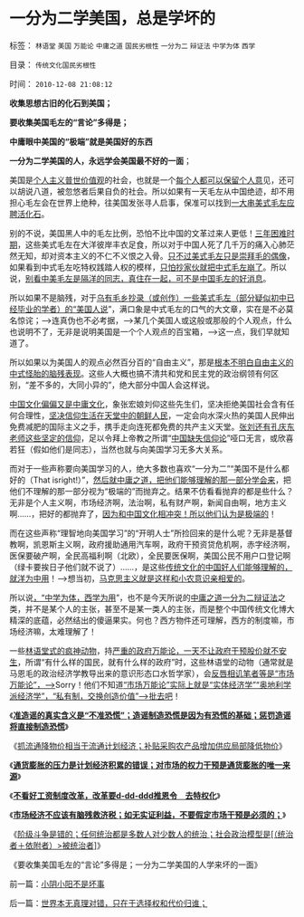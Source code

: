 # 一分为二学美国，总是学坏的

标签： `林语堂` `美国` `万能论` `中庸之道` `国民劣根性` `一分为二` `辩证法` `中学为体` `西学` 

目录： `传统文化国民劣根性`

时间： `2010-12-08 21:08:12`

**收集思想古旧的化石到美国；**

**要收集美国毛左的“言论”多得是；**

**中庸眼中美国的“极端”就是美国好的东西**

**一分为二学美国的人，永远学会美国最不好的一面**；

美国是[个人主义普世价值观](../../../2010/3/7/Individualism（个体价值）不宜混同个人主义.md)的社会，也就是一个[每个人都可以保留个人意](../../../2010/5/20/为什么我的观点就是对的？别人是错的？.md)见，还可以胡说八道，被忽悠者后果自负的社会。所以如果有一天毛左从中国绝迹，却不用担心毛左会在世界上绝种，往美国发张寻人启事，保准可以找到[一大串美式毛左应聘活化石](../../../2009/7/7/摆脱动物庄园里崇洋媚外的奴性思维.md)。

别的不说，美国黑人中的毛左比例，恐怕不比中国的文革过来人更低！[三年困难时期](../../../2009/8/2/英属孟加拉两次大饥荒和经济学家的良心.md)，这些美式毛左在大洋彼岸丰衣足食，所以对于中国人死了几千万的痛入心肺茫然无知，却对资本主义的不仁不义恨之入骨。[只不过美式毛左只是崇拜毛的偶像](../../../2010/6/23/美国是不会为他国的民主而奋斗的.md)，如果看到中式毛左吃特权践踏人权的模样，[只怕抄家伙就把中式毛左崩了](../../../2010/10/28/法西斯和基督教沙文主义.md)。所以说，[别看中美毛左是隔洋的同志，真住在一起，可不是中国毛左的好消息](../../../2009/11/3/欧美反华人权卫士都是些什么人？.md)。

所以如果不是脑残，对于[乌有毛乡抄录（或创作）一些美式毛左（部分疑似初中已经毕业的学者）的“美国人说](http://cid-36d976e82bb7123d.spaces.live.com/blog/cns!36D976E82BB7123D!1898.entry)”，满口象是中式毛左的口气的大文章，实在是不必莫名惊诧；——>连真伪也不必考据，——>某几个美国人或这般或那般的个人观点，什么也说明不了，无非是说明美国是一个个人观点的百宝箱，——>这一点，我们早就知道了。

所以如果以为美国人的观点必然百分百的“自由主义”，那是[根本不明白自由主义的中式怪胎的脑残表现](../../../2010/8/16/“自已作主了”！这就是民主！.md)。这些人大概也搞不清共和党和民主党的政治纲领有何区别，“差不多的，大同小异的”，绝大部分中国人会这样说。

[中国文化偏偏又是中庸文化](../../../2010/7/4/中庸之道“中间派”现象研讨目录集.md)，象张宏娘刘仰这些先生们，坚决拒绝美国社会含有任何合理性，[坚决信仰生活在天堂中的朝鲜人民](http://hi.baidu.com/darthchn/blog/item/30264b1e14ebd96df724e437.html)，一定会向水深火热的美国人民伸出免费减肥的国际主义之手，携手走向连死都免费的共产主义天堂。[张刘还有孔庆东老师这些坚定的信仰](../../../2010/11/30/孔庆东老师玩政治是举重若轻啊.md)，足以令拜上帝教之所谓“[中国缺失信仰论](../../../2010/10/14/人权利益和意识形态泾渭分明.md)”哑口无言，或欣喜若狂（假如他们是同志），当然也就与向美国学习无多大关系。

而对于一些声称要向美国学习的人，绝大多数也喜欢“一分为二”“美国不是什么都好的（That isright!）”，[然后就中庸之道，把他们能够理解的那一部分学会来](http://darthvad.blog.sohu.com/132381039.html)，把他们不理解的那一部分视为“极端的”而抛弃之。结果不仿看看抛弃的都是些什么？无非是个人主义啊，市场经济啊，法治啊，私有财产啊，新闻自由啊，地方主义啊……，把好的都抛弃了，[因为和中国文化相冲突！所以他们认为是极端的](../../../2009/7/24/人权普世价值观或令传统中国将不国.md)！

而在这些声称“理智地向美国学习”的“开明人士”所捡回来的是什么呢？无非是基督教啊，凯恩斯主义啊，政府援助通用汽车啊，政府干预资贷危机啊，赤字经济啊，医保要破产啊，全民高福利啊（北欧），全民要医保啊，美国公民不用户口登记啊（绿卡要挨日子他们就不说了）……，是这些[传统文化的中国好人们能够理解的，就洋为中用](../../../2010/5/13/东西方传统文化垃圾取长补短发挥余热.md)！——>想当初，[马克思主义就是这样和小农意识亲相爱的](../../../2009/6/26/马恩主义为什么适合移植入中国传统社会.md)。

所以说[，“中学为体，西学为用](../../../2009/12/25/自力更生国防建设是小农意识历史经验.md)”，也不是今天所说的[中庸之道一分为二辩证法](../../../2009/8/23/传统文化之中庸之道.md)之类，并不是某个人的主张，甚至不是某一类人的主张，而是整个中国传统文化博大精深的底蕴，必然结出的傻逼果实。何也？西方物件还可理解，西方的制度嘛，市场经济嘛，太难理解了！

一些[林语堂式的疯神动物](../../../2009/2/2/实例解剖极左的人格认知误区.md)，持[严重的政府万能论，一天不让政府干预股价就不安生](../../../2009/2/2/实例解剖极左的人格认知误区.md)，所谓“有什么样的国民，就有什么样的政府”时，这些林语堂的动物（通常就是马恩毛的政治经济学教导出来的意识形态口水哲学家），会[反唇相讥笔者等是“市场万能论”，——>](../../../2009/4/26/市场信号是万能的，通货紧缩不可怕.md)Sorry！他们不知道[“市场万能论”实际上就是“实体经济学”“奥地利学派经济学](../../../2010/3/8/奥地利学派天生就是“边缘”经济学派.md)[”，“私有制，交换创造价值”——>批去吧](../../../2010/9/20/特权是弱者；特权就是贪污；市场无“公允价值标准”.md)！

《[**准造谣的真实含义是“不准恐慌”；造谣制造恐慌是因为有恐慌的基础；惩罚造谣将直接制造恐慌**](../../../2010/11/30/为什么处罚造谣将制造恐慌？.md)》

《[抓流通降物价相当于流通计划经济；补贴采购农产品增加供应局部降低物价](../../../2010/12/1/发改委知错能改,抓流通降物价将劳而有过.md)》

《[**通货膨胀的压力是计划经济积累的错误；对市场的权力干预是通货膨胀的唯一来源**](../../../2010/12/2/若有“失去的二十年”将是炎黄庇佑.md)》

《[**不看好工资制度改革，改革要d-dd-ddd推恩令　去特权化**](../../../2010/12/6/不看好工资制度改革；.md)》

《[**市场经济不应该有脑残救济税；如无实证利益，不要假定市场干预是必须的；**](../../../2010/12/7/脑残救济税不合理.md)》

《[阶级斗争是错的；任何统治都是多数人对少数人的统治；社会政治模型是[（统治者＋依附者）>被统治者]](../../../2010/12/2/马克思阶级斗争观点和社会政治模型.md)》

《要收集美国毛左的“言论”多得是；一分为二学美国的人学来坏的一面》



前一篇：[小阴小阳不是坏事](../../../2010/12/8/小阴小阳不是坏事.md)

后一篇：[世界本无真理对错，只在于选择权和代价归谁；](../../../2010/12/8/世界本无真理对错，只在于选择权和代价归谁；.md)